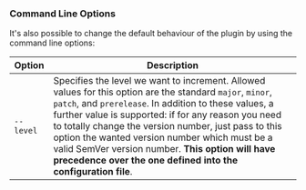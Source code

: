 ### Command Line Options

It's also possible to change the default behaviour of the plugin by using the command line options:

Option | Description
---|---
`--level`|Specifies the level we want to increment. Allowed values for this option are the standard `major`, `minor`, `patch`, and `prerelease`. In addition to these values, a further value is supported: if for any reason you need to totally change the version number, just pass to this option the wanted version number which must be a valid SemVer version number. **This option will have precedence over the one defined into the configuration file**.